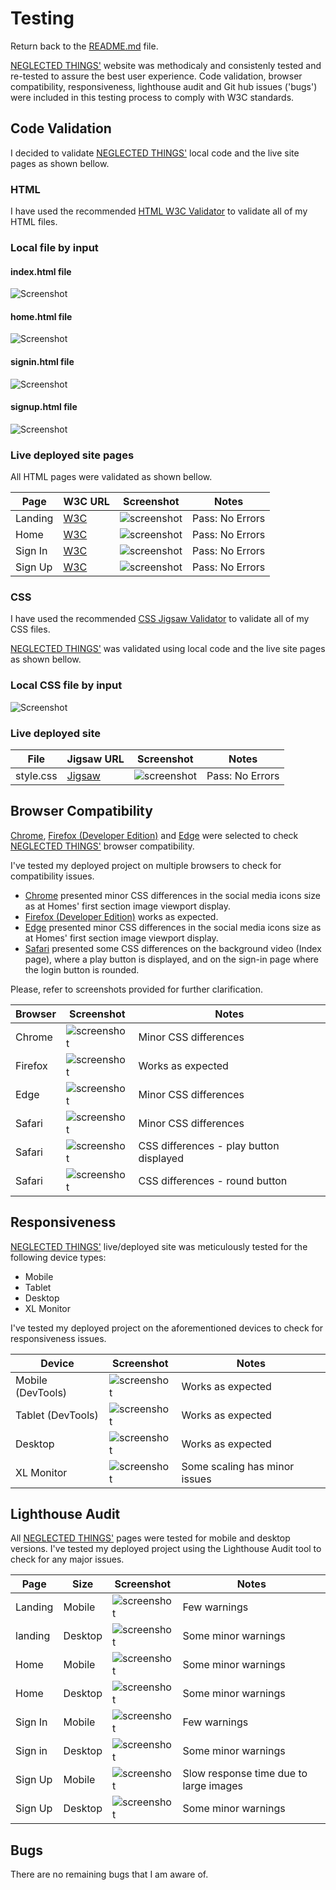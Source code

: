 # Testing

Return back to the [README.md](README.md) file.

[NEGLECTED THINGS'](https://felipeseiberlich.github.io/neglected-things/) website was methodicaly and consistenly tested and re-tested 
to assure the best user experience. Code validation, browser compatibility, responsiveness, lighthouse audit and Git hub issues ('bugs') 
were included in this testing process to comply with W3C standards. 

## Code Validation

I decided to validate [NEGLECTED THINGS'](https://felipeseiberlich.github.io/neglected-things/) local code and the live site pages as
shown bellow.

### HTML

I have used the recommended [HTML W3C Validator](https://validator.w3.org) to validate all of my HTML files.

### Local file by input

#### index.html file
![Screenshot](documentation/w3c-validator-index.png)

#### home.html file
![Screenshot](documentation/w3c-validator-home.png)

#### signin.html file
![Screenshot](documentation/w3c-validator-signin.png)

#### signup.html file
![Screenshot](documentation/w3c-validator-signup.png)

### Live deployed site pages

All HTML pages were validated as shown bellow.

| Page | W3C URL | Screenshot | Notes |
| --- | --- | --- | --- |
| Landing | [W3C](https://validator.w3.org/nu/?doc=https%3A%2F%2Ffelipeseiberlich.github.io%2Fneglected-things%2F) | ![screenshot](documentation/validator-live-index.png)| Pass: No Errors |
| Home | [W3C](https://validator.w3.org/nu/?doc=https%3A%2F%2Ffelipeseiberlich.github.io%2Fneglected-things%2Fhome.html) | ![screenshot](documentation/validator-live-home.png) | Pass: No Errors |
| Sign In | [W3C](https://validator.w3.org/nu/?doc=https%3A%2F%2Ffelipeseiberlich.github.io%2Fneglected-things%2Fsign-in.html) | ![screenshot](documentation/validator-live-signin.png) | Pass: No Errors |
| Sign Up | [W3C](https://validator.w3.org/nu/?doc=https%3A%2F%2Ffelipeseiberlich.github.io%2Fneglected-things%2Fsign-up.html) | ![screenshot](documentation/validator-live-signup.png) | Pass: No Errors |

### CSS

I have used the recommended [CSS Jigsaw Validator](https://jigsaw.w3.org/css-validator) to validate all of my CSS files.

[NEGLECTED THINGS'](https://felipeseiberlich.github.io/neglected-things/) was validated using local code and the live site pages as
shown bellow.

### Local CSS file by input

![Screenshot](documentation/w3c-validator-css1.png)

### Live deployed site

| File | Jigsaw URL | Screenshot | Notes |
| --- | --- | --- | --- |
| style.css | [Jigsaw](https://jigsaw.w3.org/css-validator/validator?uri=+https%3A%2F%2Ffelipeseiberlich.github.io%2Fneglected-things%2F&profile=css3svg&usermedium=all&warning=1&vextwarning=&lang=en) | ![screenshot](documentation/validator-live-css.png) | Pass: No Errors |

## Browser Compatibility

[Chrome](https://www.google.com/chrome), [Firefox (Developer Edition)](https://www.mozilla.org/firefox/developer) and [Edge](https://www.microsoft.com/edge)
were selected to check [NEGLECTED THINGS'](https://felipeseiberlich.github.io/neglected-things/) browser compatibility.

I've tested my deployed project on multiple browsers to check for compatibility issues.
- [Chrome](https://www.google.com/chrome) presented minor CSS differences in the social media icons size as at Homes' first section image viewport display.
- [Firefox (Developer Edition)](https://www.mozilla.org/firefox/developer) works as expected.
- [Edge](https://www.microsoft.com/edge) presented minor CSS differences in the social media icons size as at Homes' first section image viewport display.
- [Safari](https://www.apple.com/safari/) presented some CSS differences on the background video (Index page), where a play button is displayed, and on the
sign-in page where the login button is rounded.

Please, refer to screenshots provided for further clarification.

| Browser | Screenshot | Notes |
| --- | --- | --- |
| Chrome | ![screenshot](documentation/chrome.png) | Minor CSS differences |
| Firefox | ![screenshot](documentation/firefox.png) | Works as expected |
| Edge | ![screenshot](documentation/edge.png) | Minor CSS differences |
| Safari | ![screenshot](documentation/safari.png) | Minor CSS differences |
| Safari | ![screenshot](documentation/safari-play-button.png) | CSS differences - play button displayed |
| Safari | ![screenshot](documentation/safari-style-button.png) | CSS differences - round button |

## Responsiveness

[NEGLECTED THINGS'](https://felipeseiberlich.github.io/neglected-things/) live/deployed site was meticulously tested for the following device types:
- Mobile
- Tablet
- Desktop
- XL Monitor

I've tested my deployed project on the aforementioned devices to check for responsiveness issues.

| Device | Screenshot | Notes |
| --- | --- | --- |
| Mobile (DevTools) | ![screenshot](documentation/responsive-mobile.png) | Works as expected |
| Tablet (DevTools) | ![screenshot](documentation/responsive-tablet.png) | Works as expected |
| Desktop | ![screenshot](documentation/responsive-desktop.png) | Works as expected |
| XL Monitor | ![screenshot](documentation/responsive-xl.png) | Some scaling has minor issues |


## Lighthouse Audit

All [NEGLECTED THINGS'](https://felipeseiberlich.github.io/neglected-things/) pages were tested for mobile and desktop versions.
I've tested my deployed project using the Lighthouse Audit tool to check for any major issues.

| Page | Size | Screenshot | Notes |
| --- | --- | --- | --- |
| Landing | Mobile | ![screenshot](documentation/lighthouse-index-mobile.png) | Few warnings |
| landing | Desktop | ![screenshot](documentation/lighthouse-index-desktop.png) | Some minor warnings |
| Home | Mobile | ![screenshot](documentation/lighthouse-home-mobile.png) | Some minor warnings |
| Home | Desktop | ![screenshot](documentation/lighthouse-home-desktop.png) | Some minor warnings |
| Sign In | Mobile | ![screenshot](documentation/lighthouse-signin-mobile.png) | Few warnings |
| Sign in | Desktop | ![screenshot](documentation/lighthouse-signin-desktop.png) | Some minor warnings  | 
| Sign Up | Mobile | ![screenshot](documentation/lighthouse-signup-mobile.png) | Slow response time due to large images |
| Sign Up | Desktop | ![screenshot](documentation/lighthouse-signup-desktop.png) | Some minor warnings |

## Bugs

There are no remaining bugs that I am aware of.


